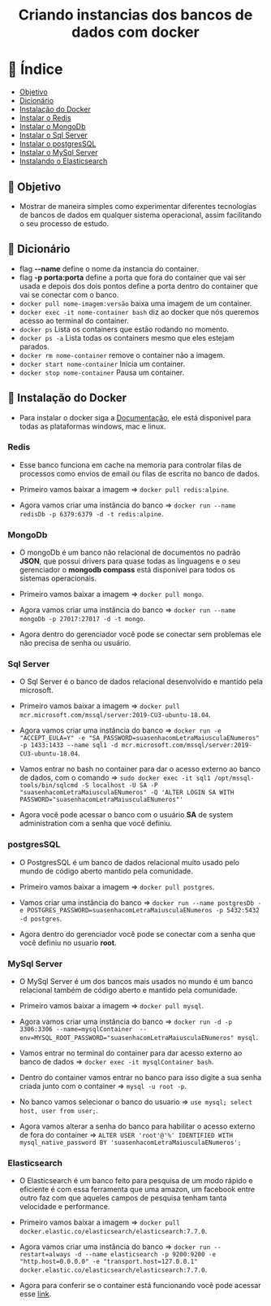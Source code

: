<h1 align="center">
  Criando instancias dos bancos de dados com docker
</h1>

# :bookmark_tabs: Índice

- [Objetivo](#objetivo)
- [Dicionário](#dicionario)
- [Instalação do Docker](#instalação-do-docker)
- [Instalar o Redis](#redis)
- [Instalar o MongoDb](#mongodb)
- [Instalar o Sql Server](#sqlserver)
- [Instalar o postgresSQL](#postgressql)
- [Instalar o MySql Server](#mysqlserver)
- [Instalando o Elasticsearch](#elasticsearch)

<a id="objetivo"></a>
## :dart: Objetivo

- Mostrar de maneira simples como experimentar diferentes tecnologias de bancos de dados em qualquer sistema operacional, assim facilitando o seu processo de estudo.

<a id="dicionario"></a>
## :closed_book: Dicionário

- flag <b>--name</b> define o nome da instancia do container.
- flag <b>-p porta:porta</b> define a porta que fora do container que vai ser usada e depois dos dois pontos define a porta dentro do container que vai se conectar com o banco.
- `docker pull nome-imagem:versão` baixa uma imagem de um container.
- `docker exec -it nome-container bash` diz ao docker que nós queremos acesso ao terminal do container.
- `docker ps` Lista os containers que estão rodando no momento.
- `docker ps -a` Lista todas os containers mesmo que eles estejam parados.
- `docker rm nome-container` remove o container não a imagem.
- `docker start nome-container` Inicia um container.
- `docker stop nome-container` Pausa um container.

<a id="instalação-do-docker"></a>
## :key: Instalação do Docker

- Para instalar o docker siga a [Documentação](https://docs.docker.com/get-docker/), ele está disponivel para todas as plataformas windows, mac e linux.

<a id="redis"></a>
### Redis

- Esse banco funciona em cache na memoria para controlar filas de processos como envios de email ou filas de escrita no banco de dados.

- Primeiro vamos baixar a imagem => `docker pull redis:alpine`.
- Agora vamos criar uma instância do banco => `docker run --name redisDb -p 6379:6379 -d -t redis:alpine`.

<a id="mongodb"></a>
### MongoDb

- O mongoDb é um banco não relacional de documentos no padrão <b>JSON</b>, que possui drivers para quase todas as linguagens e o seu gerenciador o <b>mongodb compass</b> está disponível para todos os sistemas operacionais.

- Primeiro vamos baixar a imagem => `docker pull mongo`.
- Agora vamos criar uma instância do banco => `docker run --name mongoDb -p 27017:27017 -d -t mongo`.
- Agora dentro do gerenciador você pode se conectar sem problemas ele não precisa de senha ou usuário.

<a id="sqlserver"></a>
### Sql Server

- O Sql Server é o banco de dados relacional desenvolvido e mantido pela microsoft.

- Primeiro vamos baixar a imagem => `docker pull mcr.microsoft.com/mssql/server:2019-CU3-ubuntu-18.04`.
- Agora vamos criar uma instância do banco => `docker run -e "ACCEPT_EULA=Y" -e "SA_PASSWORD=suasenhacomLetraMaiusculaENumeros" -p 1433:1433 --name sql1 -d mcr.microsoft.com/mssql/server:2019-CU3-ubuntu-18.04`.
- Vamos entrar no bash no container para dar o acesso externo ao banco de dados, com o comando => `sudo docker exec -it sql1 /opt/mssql-tools/bin/sqlcmd -S localhost -U SA -P "suasenhacomLetraMaiusculaENumeros" -Q 'ALTER LOGIN SA WITH PASSWORD="suasenhacomLetraMaiusculaENumeros"'`

- Agora você pode acessar o banco com o usuário <b>SA</b> de system administration com a senha que você definiu.

<a id="postgressql"></a>
### postgresSQL

- O PostgresSQL é um banco de dados relacional muito usado pelo mundo de código aberto mantido pela comunidade.

- Primeiro vamos baixar a imagem => `docker pull postgres`.

- Vamos criar uma instância do banco => `docker run --name postgresDb -e POSTGRES_PASSWORD=suasenhacomLetraMaiusculaENumeros -p 5432:5432 -d postgres`.

- Agora dentro do gerenciador você pode se conectar com a senha que você definiu no usuario <b>root</b>.

<a id="mysqlserver"></a>
### MySql Server

- O MySql Server é um dos bancos mais usados no mundo é um banco relacional também de código aberto e mantido pela comunidade.

- Primeiro vamos baixar a imagem => `docker pull mysql`.
- Agora vamos criar uma instância do banco => `docker run -d -p 3306:3306 --name=mysqlContainer  --env=MYSQL_ROOT_PASSWORD="suasenhacomLetraMaiusculaENumeros" mysql`.
- Vamos entrar no terminal do container para dar acesso externo ao banco de dados => `docker exec -it mysqlContainer bash`.
- Dentro do container vamos entrar no banco para isso digite a sua senha criada junto com o container => `mysql -u root -p`.
- No banco vamos selecionar o banco do usuario => `use mysql; select host, user from user;`.
- Agora vamos alterar a senha do banco para habilitar o acesso externo de fora do container => `ALTER USER 'root'@'%' IDENTIFIED WITH mysql_native_password BY 'suasenhacomLetraMaiusculaENumeros';`

<a id="elasticsearch"></a>
### Elasticsearch

- O Elasticsearch é um banco feito para pesquisa de um modo rápido e eficiente é com essa ferramenta que uma amazon, um facebook entre outro faz com que aqueles campos de pesquisa tenham tanta velocidade e performance.

- Primeiro vamos baixar a imagem => `docker pull docker.elastic.co/elasticsearch/elasticsearch:7.7.0`.
- Agora vamos criar uma instância do banco => `docker run --restart=always -d --name elasticsearch -p 9200:9200 -e "http.host=0.0.0.0" -e "transport.host=127.0.0.1" docker.elastic.co/elasticsearch/elasticsearch:7.7.0`.
- Agora para conferir se o container está funcionando você pode acessar esse [link](http://localhost:9200/).
